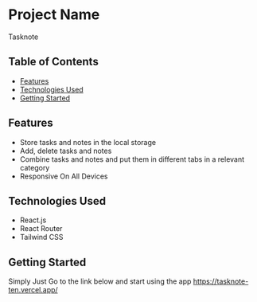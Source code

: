 # Project Name

Tasknote

## Table of Contents

- [Features](#features)
- [Technologies Used](#technologies-used)
- [Getting Started](#getting-started)

## Features

- Store tasks and notes in the local storage
- Add, delete tasks and notes
- Combine tasks and notes and put them in different tabs in a relevant category
- Responsive On All Devices

## Technologies Used

- React.js
- React Router
- Tailwind CSS

## Getting Started

Simply Just Go to the link below and start using the app
https://tasknote-ten.vercel.app/
